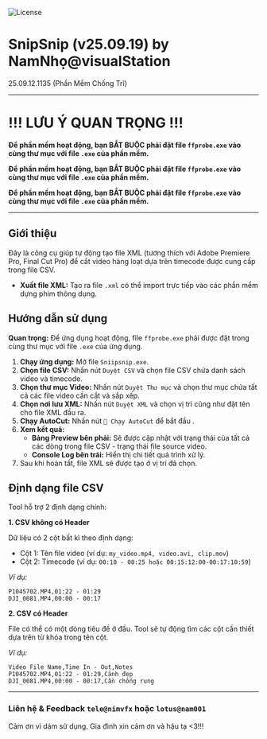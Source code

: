 ![License](https://img.shields.io/badge/license-BUSL--1.1-black)




# SnipSnip (v25.09.19) by NamNhọ@visualStation
25.09.12.1135 (Phần Mềm Chống Trĩ)

---

# !!! LƯU Ý QUAN TRỌNG !!!

**Để phần mềm hoạt động, bạn BẮT BUỘC phải đặt file `ffprobe.exe` vào cùng thư mục với file `.exe` của phần mềm.**

**Để phần mềm hoạt động, bạn BẮT BUỘC phải đặt file `ffprobe.exe` vào cùng thư mục với file `.exe` của phần mềm.**

**Để phần mềm hoạt động, bạn BẮT BUỘC phải đặt file `ffprobe.exe` vào cùng thư mục với file `.exe` của phần mềm.**

---

## Giới thiệu

Đây là công cụ giúp tự động tạo file XML (tương thích với Adobe Premiere Pro, Final Cut Pro) để cắt video hàng loạt dựa trên timecode được cung cấp trong file CSV. 
- **Xuất file XML:** Tạo ra file `.xml` có thể import trực tiếp vào các phần mềm dựng phim thông dụng.

## Hướng dẫn sử dụng

**Quan trọng:** Để ứng dụng hoạt động, file `ffprobe.exe` phải được đặt trong cùng thư mục với file `.exe` của ứng dụng.

1.  **Chạy ứng dụng:** Mở file `Sniipsnip.exe`.
2.  **Chọn file CSV:** Nhấn nút `Duyệt CSV` và chọn file CSV chứa danh sách video và timecode.
3.  **Chọn thư mục Video:** Nhấn nút `Duyệt Thư mục` và chọn thư mục chứa tất cả các file video cần cắt và sắp xếp.
4.  **Chọn nơi lưu XML:** Nhấn nút `Duyệt XML` và chọn vị trí cũng như đặt tên cho file XML đầu ra.
5.  **Chạy AutoCut:** Nhấn nút `🚀 Chạy AutoCut` để bắt đầu .
6.  **Xem kết quả:**
    -   **Bảng Preview bên phải:** Sẽ được cập nhật với trạng thái của tất cả các dòng trong file CSV - trạng thái file source video.
    -   **Console Log bên trái:** Hiển thị chi tiết quá trình xử lý.
7.  Sau khi hoàn tất, file XML sẽ được tạo ở vị trí đã chọn.

## Định dạng file CSV

Tool hỗ trợ 2 định dạng chính:

**1. CSV không có Header**

Dữ liệu có 2 cột bất kì theo định dạng:
- Cột 1: Tên file video (ví dụ: `my_video.mp4, video.avi, clip.mov`)
- Cột 2: Timecode (ví dụ: `00:10 - 00:25 hoặc 00:15:12:00-00:17:10:59`)

*Ví dụ:*
```csv
P1045702.MP4,01:22 - 01:29
DJI_0081.MP4,00:00 - 00:17
```

**2. CSV có Header**

File có thể có một dòng tiêu đề ở đầu. Tool sẽ tự động tìm các cột cần thiết dựa trên từ khóa trong tên cột.

*Ví dụ:*
```csv
Video File Name,Time In - Out,Notes
P1045702.MP4,01:22 - 01:29,Cảnh đẹp
DJI_0081.MP4,00:00 - 00:17,Cần chống rung
```

---

### Liên hệ & Feedback  `tele@nimvfx` hoặc `lotus@nam001`

Cảm ơn vì dám sử dụng.
Gia đình xin cảm ơn và hậu tạ <3!!!

